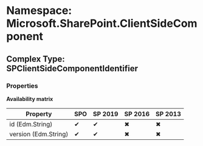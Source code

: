 # Namespace: Microsoft.SharePoint.ClientSideComponent

## Complex Type: SPClientSideComponentIdentifier

### Properties

**Availability matrix**

Property | SPO | SP 2019 | SP 2016 | SP 2013
----------|-----|---------|---------|--------
id (Edm.String) | ✔ | ✔ | ✖ | ✖
version (Edm.String) | ✔ | ✔ | ✖ | ✖
